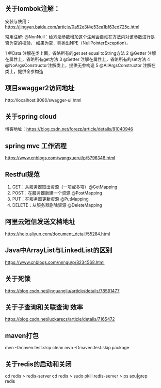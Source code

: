 ## 关于lombok注解：
安装与使用：https://jingyan.baidu.com/article/0a52e3f4e53ca1bf63ed725c.html

常用注解:
@NonNull：给方法参数增加这个注解会自动在方法内对该参数进行是否为空的校验，
如果为空，则抛出NPE（NullPointerException）。

1 @Data 注解在类上面，省略所有的get set equal toString方法 
2 @Getter 注解在属性上，省略所有get方法 
3 @Setter 注解在属性上，省略所有的set方法 
4 @NoArgsConstructor注解类上，提供无参构造 
5 @AllArgsConstructor 注解在类上，提供全参构造

## 项目swagger2访问地址
http://localhost:8080/swagger-ui.html

## 关于spring cloud
博客地址：https://blog.csdn.net/forezp/article/details/81040946

## spring mvc 工作流程
https://www.cnblogs.com/wangxuerui/p/5796348.html

## Restful规范
1. GET：从服务器取出资源（一项或多项）@GetMapping
2. POST：在服务器新建一个资源 @PostMapping
3. PUT：在服务器更新资源 @PutMapping
4. DELETE：从服务器删除资源 @DeleteMapping

## 阿里云短信发送文档地址 
https://help.aliyun.com/document_detail/55284.html

## Java中ArrayList与LinkedList的区别
https://www.cnblogs.com/nnngu/p/8234568.html

## 关于死锁
https://blog.csdn.net/jinguangliu/article/details/78591477

## 关于子查询和关联查询 效率
https://blog.csdn.net/luckarecs/article/details/7165472

## maven打包
mvn -Dmaven.test.skip clean
mvn -Dmaven.test.skip package

## 关于redis的启动和关闭
cd redis > redis-server
cd redis > sudo pkill redis-server > ps axu|grep redis